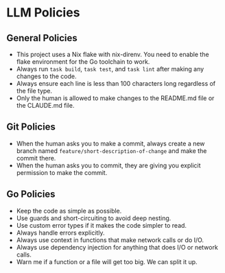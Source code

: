 # LLM Policies

## General Policies

- This project uses a Nix flake with nix-direnv. You need to enable the flake environment for
  the Go toolchain to work.
- Always run `task build`, `task test`, and `task lint` after making any changes to the code.
- Always ensure each line is less than 100 characters long regardless of the file type.
- Only the human is allowed to make changes to the README.md file or the CLAUDE.md file.

## Git Policies

- When the human asks you to make a commit, always create a new branch named
  `feature/short-description-of-change` and make the commit there.
- When the human asks you to commit, they are giving you explicit permission to make
  the commit.

## Go Policies

- Keep the code as simple as possible.
- Use guards and short-circuiting to avoid deep nesting.
- Use custom error types if it makes the code simpler to read.
- Always handle errors explicitly.
- Always use context in functions that make network calls or do I/O.
- Always use dependency injection for anything that does I/O or network calls.
- Warn me if a function or a file will get too big. We can split it up.
